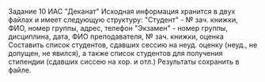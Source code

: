 Задание 10
ИАС "Деканат"
Исходная информация хранится в двух файлах и имеет следующую структуру:
    "Студент" - № зач. книжки, ФИО, номер группы, адрес, телефон
    "Экзамен" - номер группы, дисциплина, дата, ФИО преподавателя, № зач. книжки, оценка
Составить список студентов, сдавших сессию на неуд. оценку (неуд., не допущен, не явился), а также список студентов для
получения стипендии (сдавших сиссею на хор. и отл.) Результаты сохранить в файле.
